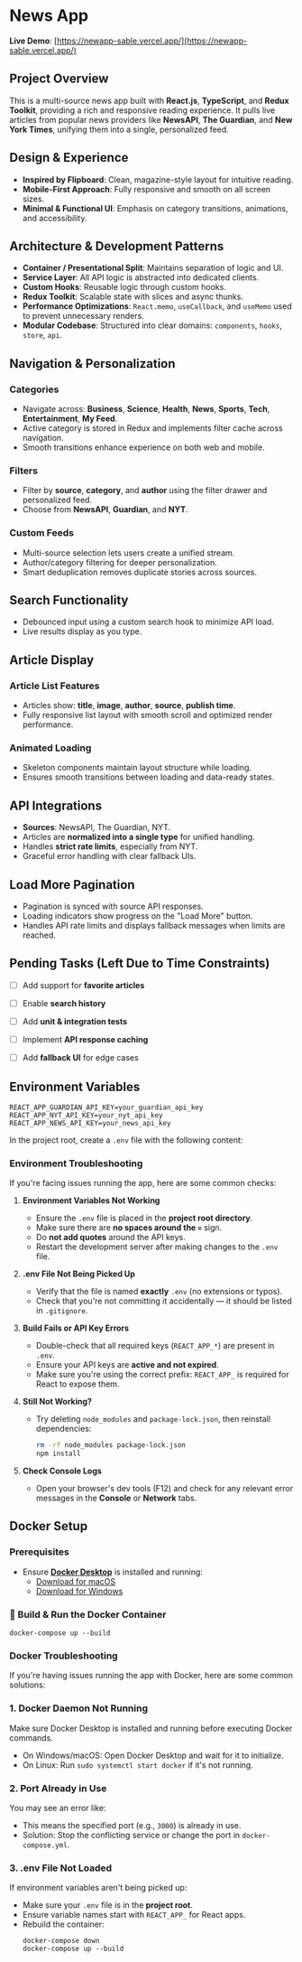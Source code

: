 #   News App

**Live Demo**: [https://newapp-sable.vercel.app/](https://newapp-sable.vercel.app/)



##  Project Overview

This is a multi-source news app built with **React.js**, **TypeScript**, and **Redux Toolkit**, providing a rich and responsive reading experience. It pulls live articles from popular news providers like **NewsAPI**, **The Guardian**, and **New York Times**, unifying them into a single, personalized feed.


##  Design & Experience

- **Inspired by Flipboard**: Clean, magazine-style layout for intuitive reading.
- **Mobile-First Approach**: Fully responsive and smooth on all screen sizes.
- **Minimal & Functional UI**: Emphasis on category transitions, animations, and accessibility.


##  Architecture & Development Patterns

- **Container / Presentational Split**: Maintains separation of logic and UI.
- **Service Layer**: All API logic is abstracted into dedicated clients.
- **Custom Hooks**: Reusable logic through custom hooks.
- **Redux Toolkit**: Scalable state with slices and async thunks.
- **Performance Optimizations**: `React.memo`, `useCallback`, and `useMemo` used to prevent unnecessary renders.
- **Modular Codebase**: Structured into clear domains: `components`, `hooks`, `store`, `api`.


##  Navigation & Personalization

###  Categories

- Navigate across: **Business**, **Science**, **Health**, **News**, **Sports**, **Tech**, **Entertainment**, **My Feed**.
- Active category is stored in Redux and implements filter cache across navigation.
- Smooth transitions enhance experience on both web and mobile.

###  Filters

- Filter by **source**, **category**, and **author** using the filter drawer and personalized feed.
- Choose from **NewsAPI**, **Guardian**, and **NYT**.

###  Custom Feeds

- Multi-source selection lets users create a unified stream.
- Author/category filtering for deeper personalization.
- Smart deduplication removes duplicate stories across sources.



##  Search Functionality

- Debounced input using a custom search hook to minimize API load.
- Live results display as you type.



##  Article Display

###  Article List Features

- Articles show: **title**, **image**, **author**, **source**, **publish time**.
- Fully responsive list layout with smooth scroll and optimized render performance.

###  Animated Loading

- Skeleton components maintain layout structure while loading.
- Ensures smooth transitions between loading and data-ready states.



##  API Integrations

- **Sources**: NewsAPI, The Guardian, NYT.
- Articles are **normalized into a single type** for unified handling.
- Handles **strict rate limits**, especially from NYT.
- Graceful error handling with clear fallback UIs.



##  Load More Pagination

- Pagination is synced with source API responses.
- Loading indicators show progress on the "Load More" button.
- Handles API rate limits and displays fallback messages when limits are reached.


##  Pending Tasks (Left Due to Time Constraints)

- [ ] Add support for **favorite articles**
- [ ] Enable **search history**
- [ ] Add **unit & integration tests**
- [ ] Implement **API response caching**
- [ ] Add **fallback UI** for edge cases


##  Environment Variables

```
REACT_APP_GUARDIAN_API_KEY=your_guardian_api_key  
REACT_APP_NYT_API_KEY=your_nyt_api_key  
REACT_APP_NEWS_API_KEY=your_news_api_key
```

In the project root, create a `.env` file with the following content:

### Environment Troubleshooting

If you're facing issues running the app, here are some common checks:

1. **Environment Variables Not Working**
   - Ensure the `.env` file is placed in the **project root directory**.
   - Make sure there are **no spaces around the `=`** sign.
   - Do **not add quotes** around the API keys.
   - Restart the development server after making changes to the `.env` file.

2. **.env File Not Being Picked Up**
   - Verify that the file is named **exactly** `.env` (no extensions or typos).
   - Check that you're not committing it accidentally — it should be listed in `.gitignore`.

3. **Build Fails or API Key Errors**
   - Double-check that all required keys (`REACT_APP_*`) are present in `.env`.
   - Ensure your API keys are **active and not expired**.
   - Make sure you're using the correct prefix: `REACT_APP_` is required for React to expose them.

4. **Still Not Working?**
   - Try deleting `node_modules` and `package-lock.json`, then reinstall dependencies:
     ```bash
     rm -rf node_modules package-lock.json
     npm install
     ```

5. **Check Console Logs**
   - Open your browser's dev tools (F12) and check for any relevant error messages in the **Console** or **Network** tabs.

##  Docker Setup

###  Prerequisites

- Ensure **[Docker Desktop](https://www.docker.com/products/docker-desktop/)** is installed and running:
  - [Download for macOS](https://docs.docker.com/desktop/install/mac-install/)
  - [Download for Windows](https://docs.docker.com/desktop/install/windows-install/)

### 🔨 Build & Run the Docker Container

```
docker-compose up --build
```

###  Docker Troubleshooting

If you're having issues running the app with Docker, here are some common solutions:

### 1. Docker Daemon Not Running
Make sure Docker Desktop is installed and running before executing Docker commands.

- On Windows/macOS: Open Docker Desktop and wait for it to initialize.
- On Linux: Run `sudo systemctl start docker` if it's not running.

### 2. Port Already in Use
You may see an error like:

- This means the specified port (e.g., `3000`) is already in use.
- Solution: Stop the conflicting service or change the port in `docker-compose.yml`.

### 3. .env File Not Loaded
If environment variables aren't being picked up:

- Make sure your `.env` file is in the **project root**.
- Ensure variable names start with `REACT_APP_` for React apps.
- Rebuild the container:
  ```
  docker-compose down
  docker-compose up --build
  ```
